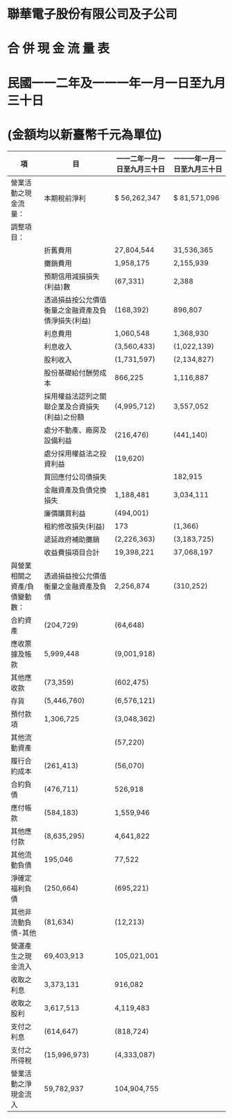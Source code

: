 # 聯華電子股份有限公司及子公司

# 合 併 現 金 流 量 表

# 民國一一二年及一一一年一月一日至九月三十日

# (金額均以新臺幣千元為單位)

|項|目|一一二年一月一日至九月三十日|一一一年一月一日至九月三十日|
|---|---|---|---|
|營業活動之現金流量：|本期稅前淨利|$ 56,262,347|$ 81,571,096|
|調整項目：| | | | |
| |折舊費用|27,804,544|31,536,365|
| |攤銷費用|1,958,175|2,155,939|
| |預期信用減損損失(利益)數|(67,331)|2,388|
| |透過損益按公允價值衡量之金融資產及負債淨損失(利益)|(168,392)|896,807|
| |利息費用|1,060,548|1,368,930|
| |利息收入|(3,560,433)|(1,022,139)|
| |股利收入|(1,731,597)|(2,134,827)|
| |股份基礎給付酬勞成本|866,225|1,116,887|
| |採用權益法認列之關聯企業及合資損失(利益)之份額|(4,995,712)|3,557,052|
| |處分不動產、廠房及設備利益|(216,476)|(441,140)|
| |處分採用權益法之投資利益|(19,620)| |
| |買回應付公司債損失| |182,915|
| |金融資產及負債兌換損失|1,188,481|3,034,111|
| |廉價購買利益|(494,001)| |
| |租約修改損失(利益)|173|(1,366)|
| |遞延政府補助攤銷|(2,226,363)|(3,183,725)|
| |收益費損項目合計|19,398,221|37,068,197|
|與營業相關之資產/負債變動數：|透過損益按公允價值衡量之金融資產及負債|2,256,874|(310,252)|
|合約資產|(204,729)|(64,648)| |
|應收票據及帳款|5,999,448|(9,001,918)| |
|其他應收款|(73,359)|(602,475)| |
|存貨|(5,446,760)|(6,576,121)| |
|預付款項|1,306,725|(3,048,362)| |
|其他流動資產| |(57,220)| |
|履行合約成本|(261,413)|(56,070)| |
|合約負債|(476,711)|526,918| |
|應付帳款|(584,183)|1,559,946| |
|其他應付款|(8,635,295)|4,641,822| |
|其他流動負債|195,046|77,522| |
|淨確定福利負債|(250,664)|(695,221)| |
|其他非流動負債-其他|(81,634)|(12,213)| |
|營運產生之現金流入|69,403,913|105,021,001| |
|收取之利息|3,373,131|916,082| |
|收取之股利|3,617,513|4,119,483| |
|支付之利息|(614,647)|(818,724)| |
|支付之所得稅|(15,996,973)|(4,333,087)| |
|營業活動之淨現金流入|59,782,937|104,904,755| |